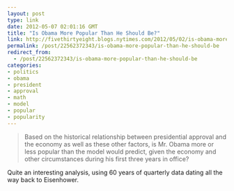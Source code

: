 ```yaml
---
layout: post
type: link
date: 2012-05-07 02:01:16 GMT
title: "Is Obama More Popular Than He Should Be?"
link: http://fivethirtyeight.blogs.nytimes.com/2012/05/02/is-obama-more-popular-than-he-should-be/
permalink: /post/22562372343/is-obama-more-popular-than-he-should-be
redirect_from: 
  - /post/22562372343/is-obama-more-popular-than-he-should-be
categories:
- politics
- obama
- president
- approval
- math
- model
- popular
- popularity
---
```

<blockquote>Based on the historical relationship between presidential approval and the economy as well as these other factors, is Mr. Obama more or less popular than the model would predict, given the economy and other circumstances during his first three years in office?</blockquote>
<p>Quite an interesting analysis, using 60 years of quarterly data dating all the way back to Eisenhower.</p>
